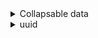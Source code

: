 
<details>
<summary>Collapsable data</summary>

## 7ee1a3f8-daba-4eb8-b79c-24a906e9bd37-data
```pdf-annot-data
entry_type: file_header 
file_uuid4: 7ee1a3f8-daba-4eb8-b79c-24a906e9bd37 
filename: /config/workspace/groq_test/out_link.pdf 
DOI: poop 
```


## 2c4d4060-902a-416a-96d9-cc887725d0d0-data

[Link to md](#2c4d4060-902a-416a-96d9-cc887725d0d0-md)
```pdf-annot-data
entry_type: highlight 
annot_uuid4: 2c4d4060-902a-416a-96d9-cc887725d0d0 
highlighted_text: AQP4-IgG is highly specific for NMOSD diagnosis at any titer. In contrast, caution is needed with low-titer myelin-oligodendrocyte glycoprotein-IgG (MOG-IgG), which can be encountered with other diseases. 
annotation_text: Historically some cases diagnosed AQP4 neg NMOSD with might have been MOGAD since there is a clinical overlap. However #MOGAD can have a more varying radiological apperance. 
rect: Rect(47.5974006652832, 320.12200927734375, 365.697998046875, 345.281005859375) 
```


## 71844f58-3044-427c-847b-02362f5bd209-data

[Link to md](#71844f58-3044-427c-847b-02362f5bd209-md)
```pdf-annot-data
entry_type: highlight 
annot_uuid4: 71844f58-3044-427c-847b-02362f5bd209 
highlighted_text: Similar to most autoimmune disorders, the first step of the pathophysiological cascade is represented by an unknown mechanism of loss of self-tolerance, which oc- curs in the periphery. B cells differentiate into antibody-producing plasmablasts that secrete the pathological autoantibodies that eventually enter the CNS.13,14 Antibody production and entry into the CNS may be facilitated by high levels of a proinflamma- tory cytokine called interleukin-6 (IL-6), which increases blood–brain barrier perme- ability and promotes differentiation of B cells into plasmablasts to enhance antibody-production.15 Alternatively, CNS regions free of the blood–brain barrier, such as the area postrema, may be another route of entry, especially in AQP41N- MOSD. However, intrathecal MOG-IgG production is reported in MOGAD but not AQP41NMOSD.16–20 
annotation_text: B-cells diferentiate into plasmablasts and produce andibodies. Entry to CNS probably mediated by IL-6. Intrathecal Antibody production is seen in MOGAD but nor AQP4+NMOSD. #I-S #P-PH 
rect: Rect(51.063499450683594, 418.7070007324219, 395.3659973144531, 535.343994140625) 
```


## dd16280f-5cdc-493a-9e23-0bc972f9bdd2-data

[Link to md](#dd16280f-5cdc-493a-9e23-0bc972f9bdd2-md)
```pdf-annot-data
entry_type: highlight 
annot_uuid4: dd16280f-5cdc-493a-9e23-0bc972f9bdd2 
highlighted_text: ease course, supporting a separate pathophysiology for each. There are also impor- tant differences in demographic, clinical, radiologic, and pathologic features that resulted in the need for separate criteria for MOGAD from NMOSD. This ultimately led to the publication of separate diagnostic criteria for MOGAD in 2023 to capture these patients and no longer label them as seronegative NMOSD.1 
annotation_text: However MOGAD can have a more varying radiological apperance. The diseaseas are different in pathophysiology and more. 
rect: Rect(50.529598236083984, 219.99899291992188, 395.34698486328125, 272.406005859375) 
```


## fd4792b5-2e78-4f0a-a968-b24e7add506e-data

[Link to md](#fd4792b5-2e78-4f0a-a968-b24e7add506e-md)
```pdf-annot-data
entry_type: highlight 
annot_uuid4: fd4792b5-2e78-4f0a-a968-b24e7add506e 
highlighted_text: Biomarkers of these diseases are antibodies targeting the aquaporin-4 (AQP4) wa- ter channel on the astrocyte end-feet in AQP41NMOSD3 and myelin-oligodendrocyte glycoprotein (MOG) on the outermost myelin sheath layer in MOGAD.4 
annotation_text: #AQP4 on foot of astrocyte #MOGAD on outermost layer of myelin #P-PH  
rect: Rect(53.1974983215332, 77.530029296875, 395.3529968261719, 106.21600341796875) 
```


## ac55117d-a60d-44aa-b1cc-198374709e3e-data

[Link to md](#ac55117d-a60d-44aa-b1cc-198374709e3e-md)
```pdf-annot-data
entry_type: highlight 
annot_uuid4: ac55117d-a60d-44aa-b1cc-198374709e3e 
highlighted_text: reach the CNS. AQP4-IgGs bind to the water channel on astrocytes at the blood–brain barrier.3 The binding between the antibody and its target activates the classical pathway of the complement cascade, with primary damage to the astrocytes through the formation of the membrane attack complex and antibody-dependent cellular cytotoxicity.13 Meanwhile, secondary products of complement activation, such as the C5a anaphylatoxin, act as a chemoattractant for granulocytes, which are locally 
annotation_text: #I-S #P-PH 
rect: Rect(53.710601806640625, 550.177978515625, 395.36199951171875, 609.7587890625) 
```


## 568640b0-7f08-4060-a48f-a355a9c245c9-data

[Link to md](#568640b0-7f08-4060-a48f-a355a9c245c9-md)
```pdf-annot-data
entry_type: highlight 
annot_uuid4: 568640b0-7f08-4060-a48f-a355a9c245c9 
highlighted_text: patients with an NMOSD phenotype were negative 
annotation_text: 
rect: Rect(111.84300231933594, 151.53799438476562, 247.58200073242188, 161.05499267578125) 
```


## e0e6cf21-a39e-4d52-8a58-c7278eec8d39-data

[Link to md](#e0e6cf21-a39e-4d52-8a58-c7278eec8d39-md)
```pdf-annot-data
entry_type: highlight 
annot_uuid4: e0e6cf21-a39e-4d52-8a58-c7278eec8d39 
highlighted_text: AQP41NMOSD and MOGAD are rare disorders. The estimated annual incidence of AQP41NMOSD is 0.4 to 7.3/million people6,7; it is largely unknown in MOGAD, although a few European studies estimated it at 1.6 to 3.4/million people.8,9 AQP41N- MOSD mainly affects middle-aged women (40–60 years, 9:1 female to male ratio)6,7 with a predilection for Afro-Caribbean or Asian individuals.6,7 MOGAD incidence has a biphasic behavior, with a peak of incidence in children (reported up to 3 times higher)9 and later in young adults (20–30 years).10–12 No clear sex preference or high-risk ethnicities have been identified in MOGAD thus far. 
annotation_text: Unusual diseases. #Demographics #NMOSD Mainly in adult females (more afro and asian). #MOGAD in children or young adults. 
rect: Rect(51.796600341796875, 302.94000244140625, 395.8909912109375, 388.375) 
```


## cbf4a16a-ff84-49ee-9169-5ef0b1a239d0-data

[Link to md](#cbf4a16a-ff84-49ee-9169-5ef0b1a239d0-md)
```pdf-annot-data
entry_type: highlight 
annot_uuid4: cbf4a16a-ff84-49ee-9169-5ef0b1a239d0 
highlighted_text: than healthy individuals.27 However, complement activation seems less effective with MOG-IgG than AQP4-IgG, possibly because most patients have bivalent binding MOG-IgG, which are known to be less effective in complement activation.28 In addition, MOG-IgGs were able to induce demyelination also by activating the neonatal Fc- receptor pathway, which enhanced the activation and tissue infiltration by T cells in an- imal models.29 The involvement of CD41 T cells represents one of the main differences with MS, where CD81 T cells are usually predominant on pathology samples.22 Cytokine profiling is similar in AQP41NMOSD and MOGAD but different to MS, showing upregulation of T helper 17-related and some T helper 1-related molecules.30 Differences and similarities in AQP41NMOSD and MOGAD pathophysiology are summarized in Table 1 and graphically shown in Fig. 1. 
annotation_text: #I-S #P-PH  
rect: Rect(34.063499450683594, 274.8210144042969, 378.27099609375, 392.343994140625) 
```


## 5fca8e72-20ef-4b20-a323-b38ef937f82a-data

[Link to md](#5fca8e72-20ef-4b20-a323-b38ef937f82a-md)
```pdf-annot-data
entry_type: highlight 
annot_uuid4: 5fca8e72-20ef-4b20-a323-b38ef937f82a 
highlighted_text: ened by eye movements, and dyschromatopsia. At disease onset, it is the most common presentation in adult MOGAD (50%–65%)14 and relatively com- mon in AQP41NMOSD (35%).31 It can occur in isolation, in association with myelitis, or in the context of acute disseminated encephalomyelitis (ADEM).1,2 In contrast to MS, bilateral simultaneous involvement of the optic nerves is com- mon in both AQP41NMOSD (17%–82%)32,33 and MOGAD (50%–84%).33,34 Vi- sual loss at nadir is usually severe with a median visual acuity of hand movement in AQP41NMOSD and between hand movements and count fingers in MOGAD.35,36 Clues suggesting a diagnosis of MOGAD may be the presence of eye pain before the onset of visual loss (often mistaken for headache, especially in children)37 and evidence of optic disc edema at fundoscopy (86%–90%)11,36 that is often moderate to severe and sometimes accompanied by peripapillary hemorrhages.36 At follow-up, recovery is usually complete or almost complete 
annotation_text: #APQ4 and #MOGAD can have bilateral #ON as opposed to #MS . MOGAD shows better #recovery than AQP4 after optic neuritis and #LETM  
rect: Rect(55.695499420166016, 473.47198486328125, 379.2349853515625, 611.7996826171875) 
```


## 1d002a14-05fe-4dba-ba91-7ebae342b85b-data

[Link to md](#1d002a14-05fe-4dba-ba91-7ebae342b85b-md)
```pdf-annot-data
entry_type: highlight 
annot_uuid4: 1d002a14-05fe-4dba-ba91-7ebae342b85b 
highlighted_text: According to the most recent hypothesis, in the CNS the binding between MOG-IgG and myelin may lead to increased local production of IL-6 and B-cell activating factor (BAFF), with recruitment of CD41 T cells and macrophages that will ultimately damage neurons and oligodendrocytes.14 Complement may also contribute to MOGAD patho- physiology, as supported by preclinical models,25 evidence of complement deposition with antibody-dependent cellular phagocytosis on pathology samples22,23,26 and higher activation of both the classic and alternative complement pathways in patients than healthy individuals.27 However, complement activation seems less effective with 
annotation_text: #I-S #P-PH  
rect: Rect(32.529598236083984, 198.114990234375, 377.8429870605469, 283.406005859375) 
```


## c4729935-ad39-4f92-a1d6-7fcb6a5f6ab1-data

[Link to md](#c4729935-ad39-4f92-a1d6-7fcb6a5f6ab1-md)
```pdf-annot-data
entry_type: highlight 
annot_uuid4: c4729935-ad39-4f92-a1d6-7fcb6a5f6ab1 
highlighted_text: Table 1 Differences and similarities in AQP4DNMOSD and MOGAD pathophysiology 
annotation_text: #table-title #I-S #P-PH  
rect: Rect(60.364498138427734, 57.5159912109375, 334.35198974609375, 75.15997314453125) 
```


## 7788d1e1-f55b-491c-a198-a104e2f4139d-data

[Link to md](#7788d1e1-f55b-491c-a198-a104e2f4139d-md)
```pdf-annot-data
entry_type: rectangle 
annot_uuid4: 7788d1e1-f55b-491c-a198-a104e2f4139d 
img_filename: out_link-img1.jpeg 
annotation_text: Table 1 Differences and similarities in AQP4DNMOSD and MOGAD pathophysiology #table-sq #I-S #P-PH 
highlighted_text: Table 1 Differences and similarities in AQP4DNMOSD and MOGAD pathophysiology AQP4DNMOSD MOGAD Targets Antigen AQP4 MOG Cell Astrocyte Oligodendrocyte Site of antibody production Periphery Yes Yes CNS No Yes Cytokines IL-6 Yes Yes IL-10 Yes Yes IL-17a Yes Yes G-CSF Yes Yes TNF-alfa Yes Yes BAFF/APRIL Yes Yes Effectors of damage Complement Yes Yes, but less prominent Cell infiltrates Granulocytes CD41T cells, macrophages/microglia Outcomes Neuronal loss Yes Yes, but less severe Astrocytic damage Yes No Oligodendrocyte damage Not prominent Yes Demyelination Yes Yes Damage Biomarkers Neurofilament light chain High (during attacks) High (during attacks) GFAP High Normal Myelin basic protein Normal High Abbreviations: APRIL, a proliferation-inducing ligand; AQP4, aquaporin-4; AQP41NMOSD, aquaporin-4-IgG positive neuromyelitis optica spectrum disorder; BAFF, B-cell activating factor; CD4, cluster of differentiation 4; G-CSF, granulocytes colony-stimulating factor; GFAP, glial fibrillary acidic protein; IL, interleukin; MOG, myelin oligodendrocyte glycoprotein; MOGAD, myelin oligo- dendrocyte glycoprotein antibody-associated disease; TNF-alfa, tumor necrosis factor-alfa. 
rect: Rect(50.47809982299805, 49.9530029296875, 405.6969909667969, 470.07598876953125) 
```


## 08255012-ca6c-440b-9280-ed792e2cd9d5-data

[Link to md](#08255012-ca6c-440b-9280-ed792e2cd9d5-md)
```pdf-annot-data
entry_type: highlight 
annot_uuid4: 08255012-ca6c-440b-9280-ed792e2cd9d5 
highlighted_text: Yes, but less prominent 
annotation_text: Both classic and alternative pathway are triggered in MOGAD including Neonatal Fc but activation is less effective because of double binding antibodies #I-S #P-PH 
rect: Rect(258.9960021972656, 261.6400146484375, 344.4800109863281, 269.9049987792969) 
```


## 0f87c131-24ea-4178-b073-7b0f60779423-data

[Link to md](#0f87c131-24ea-4178-b073-7b0f60779423-md)
```pdf-annot-data
entry_type: highlight 
annot_uuid4: 0f87c131-24ea-4178-b073-7b0f60779423 
highlighted_text: Fig. 1. AQP4DNMOSD and MOGAD pathogenesis. AQP41NMOSD: 1. IL-6 promotes the dif- ferentiation of B cells into AQP4-IgG secreting plasmablasts; 2. AQP4-IgGs reach the blood stream and cross the blood–brain barrier; 3. AQP4-IgGs bind to AQP4 on astrocytes and acti- vate the complement cascade through the classical pathway leading to astrocyte damage; 4. The release of anaphylatoxins after complement activation recruit granulocytes, which will ultimately damage neurons and eventually, although not primarily, oligodendrocytes (5). MOGAD: 1. IL-6 promotes the differentiation of B cells into MOG-IgG secreting plasmablasts; 2. MOG-IgGs reach the blood stream and cross the blood–brain barrier but recent evidence suggest they might also be produced intrathecally; 3. MOG-IgGs bind to MOG on oligoden- drocytes and activate the complement cascade through the classical pathway leading to oly- godendrocyte damage; 4. Local inflammation recruits T cells and monocytes/macrophages; and 5. MOG-IgGs recycling in the blood stream seems to contribute to the persistence of the mechanism of damage. Figure created with Biorender.com. Abbreviations: AQP4, 
annotation_text: Figure 1 pathogenesis of AQP4 NMOSD and MOGAD #Gobitar #P-PH #MOGAD #AQP4  #Figure-title #Figure-text #I-S  
rect: Rect(35.65620040893555, 270.1719970703125, 377.77099609375, 396.17901611328125) 
```


## bda1e191-31c5-4462-93c3-2caebeff1b18-data

[Link to md](#bda1e191-31c5-4462-93c3-2caebeff1b18-md)
```pdf-annot-data
entry_type: rectangle 
annot_uuid4: bda1e191-31c5-4462-93c3-2caebeff1b18 
img_filename: out_link-img2.jpeg 
annotation_text: Figure 1 #Figure-sq #I-S #P-PH  
highlighted_text: Fig. 1. AQP4DNMOSD and MOGAD pathogenesis. AQP41NMOSD: 1. IL-6 promotes the dif- ferentiation of B cells into AQP4-IgG secreting plasmablasts; 2. AQP4-IgGs reach the blood stream and cross the blood–brain barrier; 3. AQP4-IgGs bind to AQP4 on astrocytes and acti- vate the complement cascade through the classical pathway leading to astrocyte damage; 4. The release of anaphylatoxins after complement activation recruit granulocytes, which will ultimately damage neurons and eventually, although not primarily, oligodendrocytes (5). MOGAD: 1. IL-6 promotes the differentiation of B cells into MOG-IgG secreting plasmablasts; 2. MOG-IgGs reach the blood stream and cross the blood–brain barrier but recent evidence suggest they might also be produced intrathecally; 3. MOG-IgGs bind to MOG on oligoden- drocytes and activate the complement cascade through the classical pathway leading to oly- godendrocyte damage; 4. Local inflammation recruits T cells and monocytes/macrophages; and 5. MOG-IgGs recycling in the blood stream seems to contribute to the persistence of the mechanism of damage. Figure created with Biorender.com. Abbreviations: AQP4, aquaporin-4; AQP41NMOSD, aquaporin-4-IgG positive neuromyelitis optica spectrum disor- der; IL-6, interleukin-6; MOG, myelin oligodendrocyte glycoprotein; MOGAD, myelin oligo- dendrocyte glycoprotein antibody-associated disease. 
rect: Rect(36.813899993896484, 49.69000244140625, 381.5220031738281, 429.87200927734375) 
```


## 80de504b-3550-4ed1-8130-cdd2ef3e3d4f-data

[Link to md](#80de504b-3550-4ed1-8130-cdd2ef3e3d4f-md)
```pdf-annot-data
entry_type: highlight 
annot_uuid4: 80de504b-3550-4ed1-8130-cdd2ef3e3d4f 
highlighted_text: AQP41NMOSD, the area postrema syndrome, characterized by intractable vomiting or hiccups for days to several weeks, is the most frequent manifestation of brainstem involvement (16%–60% of patients).1,44 It is usually associated with 
annotation_text: 
rect: Rect(73.57759857177734, 115.90997314453125, 395.2969970703125, 144.61300659179688) 
```


## 9258c6a6-a1bc-4cfc-87c9-fe996fc1b708-data

[Link to md](#9258c6a6-a1bc-4cfc-87c9-fe996fc1b708-md)
```pdf-annot-data
entry_type: highlight 
annot_uuid4: 9258c6a6-a1bc-4cfc-87c9-fe996fc1b708 
highlighted_text: sented by ataxia (45%) or diplopia (26%).44 Attacks of isolated facial numbness and diplopia and trigeminal neuralgia are all much more common in MS than AQP41NMOSD or MOGAD. 
annotation_text: 
rect: Rect(73.52629852294922, 181.67401123046875, 395.3479919433594, 210.5150146484375) 
```


## fea80cf0-03ac-4914-ab55-d38abc7caca5-data

[Link to md](#fea80cf0-03ac-4914-ab55-d38abc7caca5-md)
```pdf-annot-data
entry_type: highlight 
annot_uuid4: fea80cf0-03ac-4914-ab55-d38abc7caca5 
highlighted_text: vere in both AQP41NMOSD and MOGAD. In both cases long-segments of inflammation (ie, T2-hyperintensity or gadolinium enhancement involving more than half the distance from the orbit to the chiasm) are common.1,2,57 However, 
annotation_text: Long-segment bilateral optic neurits #ddx-MOGAD-NMO-MS 
rect: Rect(73.57849884033203, 583.0588989257812, 395.3590087890625, 611.7619018554688) 
```


## e13df18f-b48a-4d6d-941d-e8fd9a0c3716-data

[Link to md](#e13df18f-b48a-4d6d-941d-e8fd9a0c3716-md)
```pdf-annot-data
entry_type: highlight 
annot_uuid4: e13df18f-b48a-4d6d-941d-e8fd9a0c3716 
highlighted_text: Finally, patients with MOGAD may present with cerebral cortical encephalitis, a recently described phenotype characterized by clinical manifestations (ie, head- ache [79%], seizures [68%], encephalopathy [63%], and fever [42%])54 and typical T2-FLAIR cortical hyperintensity with corresponding leptomeningeal or cortical gadolinium enhancement.54,55 It is observed in almost 7% of all patients but is more common in children (13.5%) than in adults (3.6%).54 Cerebral cortical encephalitis often precedes other short-term MOGAD attacks. Radiological ab- normalities resolve in more than 90% of patients54 and can occasionally improve without acute immunotherapy.56 Major MRI Features 
annotation_text: 14% of children and 4% of adults show #FLAMES, cerebral cortical encephalitis, #ddx-MOGAD-NMO-MS for PRES. Causing siezures, headache and fever Leptomeningeal enhancement 
rect: Rect(53.11709976196289, 389.9070129394531, 395.36199951171875, 503.406005859375) 
```


## baf8aec7-8698-466d-ba0b-44b75ce5572a-data

[Link to md](#baf8aec7-8698-466d-ba0b-44b75ce5572a-md)
```pdf-annot-data
entry_type: highlight 
annot_uuid4: baf8aec7-8698-466d-ba0b-44b75ce5572a 
highlighted_text: In MOGAD, ADEM represents the most common presenting manifestation in pediatric patients (20%–60%), especially in those aged younger than 12 years.2,14 It is defined by the concomitant presence of polyfocal CNS symptoms, unex- plained encephalopathy, and large poorly demarcated lesions in the gray and white matter at MRI.50 Severe encephalopathy or status epilepticus can lead to inability to protect the airway and the need for mechanical ventilation.41 Despite the potential severity of the acute phase, recovery is usually good although def- icits in cognition have been reported.51–53 
annotation_text: In #MOGAD #ADEM in white and grey matter is the most common manifestation especially in younger patients. #Recovery is usually good with exceptions 
rect: Rect(70.67630004882812, 302.2030029296875, 395.90301513671875, 385.70599365234375) 
```


## 0ac7ab38-449b-4d0a-9f3b-3111fa0f37bf-data

[Link to md](#0ac7ab38-449b-4d0a-9f3b-3111fa0f37bf-md)
```pdf-annot-data
entry_type: highlight 
annot_uuid4: 0ac7ab38-449b-4d0a-9f3b-3111fa0f37bf 
highlighted_text: Approximately 3% of patients with AQP41NMOSD may present with symptoms of diencephalic involvement (eg, narcolepsy, inappropriate antidiuretic hormone secretion syndrome, hyperphagia, thermic homeostasis dysregulation, and dysfunction of the hypothalamus–hypophysis axis).46,47 Other cerebral manifes- tations, including encephalopathy, ADEM, posterior-reversible encephalopathy, and seizures have been reported as well but are rare.48,49 
annotation_text: #AQP4 #Klinik very seldom show diencephalic or hypothalamic pituitary axis symptoms are rare (3%). Kramper, encefalopathy are rare.  
rect: Rect(70.6614990234375, 236.43899536132812, 395.3760070800781, 298.06201171875) 
```


## df067993-6a8e-4996-b24a-3049f70da6ea-data

[Link to md](#df067993-6a8e-4996-b24a-3049f70da6ea-md)
```pdf-annot-data
entry_type: highlight 
annot_uuid4: df067993-6a8e-4996-b24a-3049f70da6ea 
highlighted_text: spinal cord lesion.45 In MOGAD, brainstem or cerebellar symptoms usually occur in the context of polyfocal cerebral involvement or ADEM, and are mainly repre- sented by ataxia (45%) or diplopia (26%).44 Attacks of isolated facial numbness 
annotation_text: 
rect: Rect(73.26969909667969, 159.7340087890625, 395.3479919433594, 188.4739990234375) 
```


## 8b27a95b-9599-4f13-8988-30801a9bf11f-data

[Link to md](#8b27a95b-9599-4f13-8988-30801a9bf11f-md)
```pdf-annot-data
entry_type: highlight 
annot_uuid4: 8b27a95b-9599-4f13-8988-30801a9bf11f 
highlighted_text: frequently with MOGAD optic neuritis.58 Enhancement of the optic nerve sheath (perioptic enhancement/optic perineuritis) and extension to the orbital fat can also be observed in 50% of MOGAD-related optic neuritis36 and may help discriminate from MS.59 In both disorders asymptomatic enhancement may be 
annotation_text: #ddx-MOGAD-NMO-MS 
rect: Rect(55.70949935913086, 110.4110107421875, 377.7650146484375, 150.09100341796875) 
```


## f5d4cd5c-c26c-4f8b-b32b-242d32db5a30-data

[Link to md](#f5d4cd5c-c26c-4f8b-b32b-242d32db5a30-md)
```pdf-annot-data
entry_type: highlight 
annot_uuid4: f5d4cd5c-c26c-4f8b-b32b-242d32db5a30 
highlighted_text: Approximately 85% of patients with AQP41NMOSD and 70% of patients with MOGAD with acute myelitis demonstrate longitudinally extensive spinal cord T2-lesions,39 which by definition extend over at least 3 vertebral segments on 
annotation_text: longitudinaly extensive >3 vertebra in 85% AQP4 och 70% MOGAD #LETM 
rect: Rect(53.529598236083984, 241.93899536132812, 377.76800537109375, 272.406005859375) 
```


## 3b97cec7-ccb5-4ab4-b482-ac0ad8733f35-data

[Link to md](#3b97cec7-ccb5-4ab4-b482-ac0ad8733f35-md)
```pdf-annot-data
entry_type: highlight 
annot_uuid4: 3b97cec7-ccb5-4ab4-b482-ac0ad8733f35 
highlighted_text: times with optic nerve head swelling visible on MRI)2 and are commonly posteri- orly located involving the chiasm and the optic tracts in AQP41NMOSD.1,33 
annotation_text: #ddx-MOGAD-NMO-MS  
rect: Rect(56.00210189819336, 66.5880126953125, 377.7619934082031, 84.29302978515625) 
```


## 938018b9-73db-42e0-b0b8-0d8056a20073-data

[Link to md](#938018b9-73db-42e0-b0b8-0d8056a20073-md)
```pdf-annot-data
entry_type: highlight 
annot_uuid4: 938018b9-73db-42e0-b0b8-0d8056a20073 
highlighted_text: the anterior portion of the optic nerves in MOGAD (some- 
annotation_text: 
rect: Rect(161.22300720214844, 52.89202880859375, 348.7090148925781, 62.40997314453125) 
```


## e80b9732-17ae-4e09-a66e-a6b49a23c9c6-data

[Link to md](#e80b9732-17ae-4e09-a66e-a6b49a23c9c6-md)
```pdf-annot-data
entry_type: highlight 
annot_uuid4: e80b9732-17ae-4e09-a66e-a6b49a23c9c6 
highlighted_text: mation.60,61 Chronic atrophy of the optic nerve or optic disc occurs in 12% to 83% of AQP41NMOSD,57,62 and can be clinically observed in MOGAD. Exam- 
annotation_text: 
rect: Rect(56.00279998779297, 176.17498779296875, 377.7340087890625, 193.8800048828125) 
```


## cc9e246f-f916-43be-b8fe-cf34937e47b2-data

[Link to md](#cc9e246f-f916-43be-b8fe-cf34937e47b2-md)
```pdf-annot-data
entry_type: highlight 
annot_uuid4: cc9e246f-f916-43be-b8fe-cf34937e47b2 
highlighted_text: discriminate from MS.59 In both disorders asymptomatic enhancement may be observed at the site of prior optic neuritis in approximately 20% of patients, 
annotation_text: #residual #Gd #MOGAD #NMO #ON 
rect: Rect(56.00239944458008, 140.54000854492188, 378.9590148925781, 161.05499267578125) 
```


## 6a6e31a0-c4f0-40f5-963c-e872c9cbdbde-data

[Link to md](#6a6e31a0-c4f0-40f5-963c-e872c9cbdbde-md)
```pdf-annot-data
entry_type: highlight 
annot_uuid4: 6a6e31a0-c4f0-40f5-963c-e872c9cbdbde 
highlighted_text: sagittal T2-weighted images.2,46 By contrast, longitudinally-extensive lesions in MS myelitis occur in less than 1%, although occasionally coalescence of multiple short lesions can artifactually appear longitudinally-extensive, and hazy longitu- dinally-extensive T2-hyperintensity can be sometimes encountered in chronic MS .64 T2-lesions are more likely to be solitary in AQP41NMOSD and multiple MOGAD.39 
annotation_text: ovanligt med #LETM hos MS även om lesioner kan konfluera eller utsträckta signalförändringar kan ses #ddx-MOGAD-NMO-MS 
rect: Rect(71.79660034179688, 396.3699951171875, 395.3630065917969, 448.375) 
```


## 7c1b9775-915e-45e9-a912-d969822c4520-data

[Link to md](#7c1b9775-915e-45e9-a912-d969822c4520-md)
```pdf-annot-data
entry_type: highlight 
annot_uuid4: 7c1b9775-915e-45e9-a912-d969822c4520 
highlighted_text: fashion (H-sign) is more frequent in MOGAD than AQP41NMOSD.39 Marked central canal T2-hyperintensity may occur with AQP41NMOSD and MOGAD but is rare in MS and this signal change usually resolves in follow-up.70 It may reflect a potential 
annotation_text: Centralkanalen kan vidgas eller visa signalförändringar i MOGAD och AQP4 men inte MS #ddx-MOGAD-NMO-MS #LETM 
rect: Rect(51.796600341796875, 544.3389892578125, 395.364990234375, 574.375) 
```


## d0fd3c97-722e-402e-903d-f6cf6b48f6f6-data

[Link to md](#d0fd3c97-722e-402e-903d-f6cf6b48f6f6-md)
```pdf-annot-data
entry_type: highlight 
annot_uuid4: d0fd3c97-722e-402e-903d-f6cf6b48f6f6 
highlighted_text: MS .64 T2-lesions are more likely to be solitary in AQP41NMOSD and multiple in MOGAD.39 Acute gadolinium enhancement (elongated ring-like, patchy) is almost invariably present in AQP41NMOSD but less frequent and more faint in MOGAD39,65,66; leptomeningeal enhancement can be observed in both dis- eases.65,67 To note, around 10% of acute myelitis in MOGAD initially have a normal MRI, which will usually reveal spinal cord abnormalities after a median delay of 6 days.68 
annotation_text: AQP4 myelit oftare multifokal, oftare och tydligare kontrastuppladdande än MOGAD. Båda kan ha leptomeningeal uppladdning. Myelit hos MOGAD kan dyka upp med delay. #ddx-MOGAD-NMO-MS #LETM 
rect: Rect(71.52960205078125, 440.1940002441406, 395.364013671875, 514.406005859375) 
```


## 466b9fba-e10b-4f67-b738-af8d2076bd98-data

[Link to md](#466b9fba-e10b-4f67-b738-af8d2076bd98-md)
```pdf-annot-data
entry_type: highlight 
annot_uuid4: 466b9fba-e10b-4f67-b738-af8d2076bd98 
highlighted_text: matter,2,69 although T2-hyperintensity restricted to the gray matter in an H-shaped fashion (H-sign) is more frequent in MOGAD than AQP41NMOSD.39 Marked central 
annotation_text: Både AQP4 och MOGAD har ofta centrala lesioner men att det håller sig till grå eller är H-format är vanligare i MOGAD #LETM #Pattern #ddx-MOGAD-NMO-MS 
rect: Rect(50.796600341796875, 533.3399658203125, 395.2900085449219, 552.375) 
```


## 6d2c2e6a-c378-470d-9037-9982ee0fa024-data

[Link to md](#6d2c2e6a-c378-470d-9037-9982ee0fa024-md)
```pdf-annot-data
entry_type: highlight 
annot_uuid4: 6d2c2e6a-c378-470d-9037-9982ee0fa024 
highlighted_text: Fig. 3. Optic neuritis in patients with MOGAD, AQP4DNMOSD, and MS. 
annotation_text: #Figure-title Figure 3 
rect: Rect(53.25149917602539, 266.9490051269531, 335.9389953613281, 275.7640075683594) 
```


## c545bd49-1013-411f-a1ff-73300daa8b5f-data

[Link to md](#c545bd49-1013-411f-a1ff-73300daa8b5f-md)
```pdf-annot-data
entry_type: rectangle 
annot_uuid4: c545bd49-1013-411f-a1ff-73300daa8b5f 
img_filename: out_link-img3.jpeg 
annotation_text: Fig. 3. Optic neuritis in patients with MOGAD, AQP4, and MS. #ddx-MOGAD-NMO-MS #Figure-sq 
highlighted_text: Fig. 3. Optic neuritis in patients with MOGAD, AQP4DNMOSD, and MS. Top row shows schematic representation of the optic nerve during the acute phase, while follow-up imag- ing is displayed in the bottom row. All images are shown in axial view. MOGAD: Bilateral anterior optic neuritis with accompanying optic disc edema extending more than 50% of optic nerve length bilaterally with optic nerve sheaths and perioptic fat involvement (A) and minimal residual optic nerve atrophy (B). AQP41NMOSD: Bilateral optic neuritis involving the chiasm (C) with residual atrophy (D). MS: Unilateral short right optic neuritis (E) with residual focal atrophy (F). (Used with permission of Mayo Foundation for Medical Education and Research, all rights reserved.) Abbreviations: AQP41NMOSD, aquaporin-4- IgG positive neuromyelitis optica spectrum disorder; Gd, postcontrast T1-weighted images; MOGAD, myelin oligodendrocyte glycoprotein antibody-associated disease; MS, multiple sclerosis. 
rect: Rect(47.58760070800781, 44.96002197265625, 409.3760070800781, 387.5660095214844) 
```


## 1aa28372-415a-4e52-9ac8-3861eae18127-data

[Link to md](#1aa28372-415a-4e52-9ac8-3861eae18127-md)
```pdf-annot-data
entry_type: highlight 
annot_uuid4: 1aa28372-415a-4e52-9ac8-3861eae18127 
highlighted_text: Other than the ependymal enhancement, also cloud-like, nodular, and leptomenin- geal enhancement were considered typical of AQP41NMOSD. However, more recent investigations suggest that cloud-like and nodular enhancement may be encountered with a similar frequency also in MOGAD and MS,78,81 whereas the leptomeningeal enhancement is much more common in MOGAD (46% of cerebral attacks) and can actually help discriminate from AQP41NMOSD (7%) and MS (4%).78 Persistent enhancement over 3 months is rare in all these disorders.78 
annotation_text: #cloud like and #nodular uppladdning ses i alla tre. Leptomeningeal enhancement vanligare i MOGAD 46% vs 7% i AQP4 och 4% i mS #REF #study (vilket uppladdningsmönster menar de?) e det foci? #GD  
rect: Rect(34.063499450683594, 504.93701171875, 377.77398681640625, 577.3438110351562) 
```


## 1dc4c363-513a-4d65-bb0e-731ad9d8b53f-data

[Link to md](#1dc4c363-513a-4d65-bb0e-731ad9d8b53f-md)
```pdf-annot-data
entry_type: highlight 
annot_uuid4: 1dc4c363-513a-4d65-bb0e-731ad9d8b53f 
highlighted_text: The severity of chronic atrophy is proportional to the number of myelitis in AQP41N- MOSD and MOGAD,74 is mainly lesional rather than diffuse, and long segments of at- rophy can be a clue to AQP41NMOSD diagnosis.38,69 
annotation_text: Vanligare i AQP4 eller ses även i MOGAD frekvent? 
rect: Rect(33.796600341796875, 88.52801513671875, 377.78900146484375, 118.375) 
```


## a4016e7f-85ed-4d69-8d6b-6bb8dea3aba2-data

[Link to md](#a4016e7f-85ed-4d69-8d6b-6bb8dea3aba2-md)
```pdf-annot-data
entry_type: highlight 
annot_uuid4: a4016e7f-85ed-4d69-8d6b-6bb8dea3aba2 
highlighted_text: Brain imaging: Brain lesions are observed in up to 80% of patients with AQP41N- MOSD.75 MRI findings have been extensively analyzed and classified in 2015, with the definition of typical and nonspecific lesions.46 Typical lesions are usually observed at periependymal level,46 following regions of high AQP4 expression.76 Among them, periependymal lesions along the lateral ventricles are the most common (12%– 40%),46 especially in the course of cerebral attacks.77 Corresponding pencil-thin linear ependymal enhancement is typical of AQP41NMOSD and is neither found in MOGAD nor found in MS.78 
annotation_text: signalförändringar nära ependym (vanligast vid sidoventriklar) är typiskt för NMOSD.  ptencil thin periependymal linjär uppladdning ses bara på #AQP4 #pattern #Gd #ddx-MOGAD-NMO-MS 
rect: Rect(34.063499450683594, 143.29299926757812, 377.7969970703125, 226.343994140625) 
```


## e8f78ab6-01e6-4c5f-8e38-ef5ac3f6c058-data

[Link to md](#e8f78ab6-01e6-4c5f-8e38-ef5ac3f6c058-md)
```pdf-annot-data
entry_type: highlight 
annot_uuid4: e8f78ab6-01e6-4c5f-8e38-ef5ac3f6c058 
highlighted_text: During the acute phase, lesions may demonstrate typical patterns of heterogeneous appearance (marbled pattern) or homogeneous involvement of the splenium (arch bridge pattern), which may help diagnosis.46 Of note, callosal lesions can also be 
annotation_text: marbled pattern (inhomogen lesion), arch bridge pattern (splenium) #study typiska utseenden för #AQP4 #pattern 
rect: Rect(32.529598236083984, 230.99700927734375, 377.7380065917969, 261.406005859375) 
```


## 29955de1-c68a-4735-a441-a2042015a9a9-data

[Link to md](#29955de1-c68a-4735-a441-a2042015a9a9-md)
```pdf-annot-data
entry_type: highlight 
annot_uuid4: 29955de1-c68a-4735-a441-a2042015a9a9 
highlighted_text: observed in patients with MOGAD at a similar frequency but their size rarely exceeds 2.5 cm (11%) and the extracallosal brain involvement is common (55%).77 Callosal le- 
annotation_text: #MOGAD kan också ha splenum lesioner men de är oftast <2.5cm #pattern 
rect: Rect(33.529598236083984, 263.8789978027344, 377.760009765625, 283.406005859375) 
```


## 916e4aff-9b4b-4d41-8c93-1ada1c1bbc06-data

[Link to md](#916e4aff-9b4b-4d41-8c93-1ada1c1bbc06-md)
```pdf-annot-data
entry_type: highlight 
annot_uuid4: 916e4aff-9b4b-4d41-8c93-1ada1c1bbc06 
highlighted_text: of the midbrain) that may be asymptomatic. Diencephalic lesions favor AQP41N- MOSD over MS, although rarely encountered (6% of patients with AQP41NMOSD).75 
annotation_text: Diencefaliska lesioner sägs här tala för AQP4 men de ses ju även på MS (thalamiska lesioner på 7t) #central-grey #BG #ddx-MOGAD-NMO-MS #Jack-Handey 
rect: Rect(33.796600341796875, 351.5260009765625, 381.2030029296875, 370.375) 
```


## 83492e58-bb25-46e0-aec7-9ae2ba75ce28-data

[Link to md](#83492e58-bb25-46e0-aec7-9ae2ba75ce28-md)
```pdf-annot-data
entry_type: highlight 
annot_uuid4: 83492e58-bb25-46e0-aec7-9ae2ba75ce28 
highlighted_text: are also relatively frequent (7%–46% of patients with AQP41NMOSD), and those in the dorsal medulla can involve the area postrema causing the hallmark clinical syn- drome with intractable nausea, vomiting and hiccups.46 Other brain lesions considered 
annotation_text: akvedukt, 4e ventrikel, area postrema #pattern #AQP4 
rect: Rect(33.796600341796875, 384.4079895019531, 377.7929992675781, 414.375) 
```


## ea4168be-9a70-4db1-bab4-5f049f749814-data

[Link to md](#ea4168be-9a70-4db1-bab4-5f049f749814-md)
```pdf-annot-data
entry_type: highlight 
annot_uuid4: ea4168be-9a70-4db1-bab4-5f049f749814 
highlighted_text: the evidence of spinal cord lesions with areas of T2-hyperintensity at least equal to the cerebrospinal fluid (brighter spotty lesions), which tend to be more extensive than just an enlarged central canal and are more common in AQP41NMOSD.71–73 
annotation_text: AQP4 myelit kan ha t2 signal som är lika eller högre än CSF #ddx-MOGAD-NMO-MS #LETM 
rect: Rect(33.796600341796875, 55.64599609375, 377.7510070800781, 75.375) 
```


## 93f39a6f-8aec-4f0b-ab6b-feaca8505568-data

[Link to md](#93f39a6f-8aec-4f0b-ab6b-feaca8505568-md)
```pdf-annot-data
entry_type: highlight 
annot_uuid4: 93f39a6f-8aec-4f0b-ab6b-feaca8505568 
highlighted_text: and large hemispheric lesions in the white matter (ie, with maximum transverse diam- eter of >3 cm, often spindle-like or with a radial shape). Similar lesions have also been reported in patients with MOGAD.80 Tumefactive lesions ( 2 cm) are more frequent in MOGAD than AQP41NMOSD (22% vs 5%).81 
annotation_text: #AQP4 (har även setts i MOGAD) kan ha stora radierande signalförändringar i vit substans. #spilled-ink medan tumefaktiva (>2cm) lesioner är vanligare på MOGAD överlag #pattern #ddx-MOGAD-NMO-MS 
rect: Rect(33.529598236083984, 428.23199462890625, 377.7919921875, 469.406005859375) 
```


## 3e988ca0-7ebd-492d-972b-67b3e24be1a5-data

[Link to md](#3e988ca0-7ebd-492d-972b-67b3e24be1a5-md)
```pdf-annot-data
entry_type: highlight 
annot_uuid4: 3e988ca0-7ebd-492d-972b-67b3e24be1a5 
highlighted_text: Brain lesions in this disease are usually poorly demarcated (fluffy),84 in line with what is observed in patients with ADEM,50 of which conversely 50% test positive for MOG- IgG.85 Transient faint T1-hypointensity can occur in the acute phase of MOGAD but MS.81 
annotation_text: Fluffighet ses i MOGAD lesioner liksom i ADEM. 50% av #ADEM är #MOGAD #pattern #fluffy 
rect: Rect(33.796600341796875, 119.32501220703125, 377.7829895019531, 151.375) 
```


## 3777799c-3af6-4f57-bbe9-49ba33df281d-data

[Link to md](#3777799c-3af6-4f57-bbe9-49ba33df281d-md)
```pdf-annot-data
entry_type: highlight 
annot_uuid4: 3777799c-3af6-4f57-bbe9-49ba33df281d 
highlighted_text: the peripheral white matter (I, axial view). showing a ring-pattern of enhancement 
annotation_text: ring mönster kan ses även i #MS #S-chord #pattern  
rect: Rect(168.06399536132812, 543.656005859375, 333.9360046386719, 555.3438110351562) 
```


## 14d63537-1d63-4656-a08a-bd91c9cda0c2-data

[Link to md](#14d63537-1d63-4656-a08a-bd91c9cda0c2-md)
```pdf-annot-data
entry_type: highlight 
annot_uuid4: 14d63537-1d63-4656-a08a-bd91c9cda0c2 
highlighted_text: After the acute event, brain T2-lesion resolution is very common in MOGAD (60%– 79%),2,81,92–94 can occasionally be observed in AQP41NMOSD (14%–27%),44,81,93,95 and is very rare in MS (0%–17%).44,81,92,93 Similar findings are observed in the spinal 
annotation_text: lesioner kan gå tillbaka, vanligare i MOGAD än MS #lesion-resolution #ref #study #repair 
rect: Rect(33.529598236083984, 358.66900634765625, 381.4700012207031, 378.406005859375) 
```


## 271f253c-bea5-4f27-8b2b-58ef7907b0fd-data

[Link to md](#271f253c-bea5-4f27-8b2b-58ef7907b0fd-md)
```pdf-annot-data
entry_type: highlight 
annot_uuid4: 271f253c-bea5-4f27-8b2b-58ef7907b0fd 
highlighted_text: and, rarely, leukodystrophy-like patterns.63,82,83 Among all these locations, lesions in the deep gray matter63,82 and large lesions in the middle cerebellar peduncles44 are the most characteristic and more common in MOGAD than in AQP41NMOSD. Diffuse 
annotation_text: bla #ADEM liknande mönster är vanliga vid #MOGAD men det finns en stor variation. Även kortikala, subkortikala och juxtakortikala lesioner ses i MOGAD #kortikal 
rect: Rect(33.330501556396484, 66.5880126953125, 377.7380065917969, 95.31201171875) 
```


## f82ab89e-96f2-4d8e-ae45-9ce92b801c0e-data

[Link to md](#f82ab89e-96f2-4d8e-ae45-9ce92b801c0e-md)
```pdf-annot-data
entry_type: highlight 
annot_uuid4: f82ab89e-96f2-4d8e-ae45-9ce92b801c0e 
highlighted_text: the most characteristic and more common in MOGAD than in AQP41NMOSD. Diffuse involvement of the pons and/or adjacent to the fourth ventricle (anterior location) may also favor MOGAD over AQP41NMOSD, although not confirmed in all studies.44,82 (fluffy),84 
annotation_text: Även #MOGAD kan visa lesioner i pons eller vid 4e ventrikel #patterm #BS #4e 
rect: Rect(33.796600341796875, 88.52801513671875, 377.77801513671875, 118.375) 
```


## 21f6e801-2e68-411f-a8bf-137f8794b931-data

[Link to md](#21f6e801-2e68-411f-a8bf-137f8794b931-md)
```pdf-annot-data
entry_type: highlight 
annot_uuid4: 21f6e801-2e68-411f-a8bf-137f8794b931 
highlighted_text: Fig. 5. Myelitis in patients with MOGAD, AQP4DNMOSD, and MS. Top 
annotation_text: #Figure-title Schematisk figur ryggmärgslesioner. #LETM#ddx-MOGAD-NMO-MS 
rect: Rect(52.330501556396484, 457.68798828125, 313.66900634765625, 468.31201171875) 
```


## e3556732-9890-4fa5-ac8b-7201bc558a1b-data

[Link to md](#e3556732-9890-4fa5-ac8b-7201bc558a1b-md)
```pdf-annot-data
entry_type: highlight 
annot_uuid4: e3556732-9890-4fa5-ac8b-7201bc558a1b 
highlighted_text: and another lesion in the conus (A, 
annotation_text: #conus myelit kan tala för #MOGAD #LETM #pattern 
rect: Rect(248.3300018310547, 497.68701171875, 356.6700134277344, 508.31201171875) 
```


## 24d49d3f-c905-4df5-8f6b-fa13b5de3341-data

[Link to md](#24d49d3f-c905-4df5-8f6b-fa13b5de3341-md)
```pdf-annot-data
entry_type: highlight 
annot_uuid4: 24d49d3f-c905-4df5-8f6b-fa13b5de3341 
highlighted_text: extensive myelitis with a T2-lesion involving with elongated ring enhancement (E). The 
annotation_text: ringuppladdning kan tala för AQP4 #Gd #pattern #ring #LETM 
rect: Rect(206.06399536132812, 556.6561889648438, 337.9360046386719, 568.3438110351562) 
```


## 547e7d09-2b05-452a-bb64-c39cf859cc68-data

[Link to md](#547e7d09-2b05-452a-bb64-c39cf859cc68-md)
```pdf-annot-data
entry_type: rectangle 
annot_uuid4: 547e7d09-2b05-452a-bb64-c39cf859cc68 
img_filename: out_link-img4.jpeg 
annotation_text: #Figure-sq #LETM #ddx-MOGAD-NMO-MS figure 5 
highlighted_text: Fig. 5. Myelitis in patients with MOGAD, AQP4DNMOSD, and MS. Top row shows spinal cord findings during the acute phase (T2-weighted images and postcontrast T1-weighted images), whereas follow-up imaging is displayed in the bottom row (T2-weighted images). MOGAD: Longitudinally extensive myelitis with a linear T2-lesion appearance involving the lower cervical and upper to middle thoracic cord and another lesion in the conus (A, sagittal view). There is associated H-sign with the T2-lesion restricted to gray matter (C, axial view). Minimum linear enhancement and leptomeningeal enhancement of the conus (B, sagittal view). The T2-lesion completely resolved on T2-weighted images at follow-up (J, sagittal view and L, axial view), with no evident atrophy. Gadolinium enhancement resolved (K). AQP41NMOSD: Longitudinally extensive myelitis with a T2-lesion involving the cervical and thoracic cord (D, sagittal view) with elongated ring enhancement (E). The T2-lesion is centrally located in both the gray and the white matter (F, axial view). At follow-up, the lesion is smaller on T2-weighted images (M, sagittal and O, axial view) although still present. Gadolinium enhancement resolved (N). MS: Multiple focal short spinal cord T2-lesions (G, sagittal view) located in the peripheral white matter (I, axial view). One lesion shows 
rect: Rect(54.21310043334961, 48.74200439453125, 402.6409912109375, 613.9702758789062) 
```


## 6a3ff35f-976d-474d-abad-3a0e70b7394b-data

[Link to md](#6a3ff35f-976d-474d-abad-3a0e70b7394b-md)
```pdf-annot-data
entry_type: highlight 
annot_uuid4: 6a3ff35f-976d-474d-abad-3a0e70b7394b 
highlighted_text: Large reductions and progressive fragmentation is typical in AQP41NMOSD, although complete resolution is rare,92,93,96 and persistence of T2-lesions is the rule in MS.92,93 
annotation_text: AQP4 spinala lesioner går delvis tillbaka medan MS är mer stationär #resolution #repair 
rect: Rect(34.063499450683594, 176.17498779296875, 377.7460021972656, 204.343994140625) 
```


## c55b613b-ae44-49e8-8e80-5300edd6a147-data

[Link to md](#c55b613b-ae44-49e8-8e80-5300edd6a147-md)
```pdf-annot-data
entry_type: highlight 
annot_uuid4: c55b613b-ae44-49e8-8e80-5300edd6a147 
highlighted_text: lesions has been commonly used in MS clinical trials as a surrogate end-point.97 In AQP41NMOSD and MOGAD, the frequency of new or enlarging asymptomatic T2- lesions is rare and estimated between 3% and 13%98–101 and between 3% and 14%,100–102 respectively. This has implications for clinical practice because surveil- lance MRIs are generally not recommended in AQP41NMOSD or MOGAD. Moreover, it has implications for upcoming clinical trials in these disorders because this will be a 
annotation_text: i motsats till MS har AQP4 och MOGAD sällan asymptomatiska lesioner vilket gör att upppföljningsradiologi inte rekommenderas normalt  (till skillnad mot MS)  
rect: Rect(33.796600341796875, 263.8789978027344, 377.7850036621094, 316.375) 
```


## cbd4a252-b7a0-4027-85f1-a9a373541c70-data

[Link to md](#cbd4a252-b7a0-4027-85f1-a9a373541c70-md)
```pdf-annot-data
entry_type: highlight 
annot_uuid4: cbd4a252-b7a0-4027-85f1-a9a373541c70 
highlighted_text: (F, arrows) with accompanying fourth ventricle ex vacuo enlargement. Bilateral fluffy T2- lesions of the thalami (C, arrows) in a patient with prominent leptomeningeal enhancement (zoom-in picture, postcontrast T1-weighted sequence) undergoing complete resolution at follow-up (G). Patient with cerebral cortical encephalitis showing an extensive cortical T2- 
annotation_text: Fluffig lesion i thalamus och kontrastuppladdning #MOGAD #Pattern #fluffy #BG #BS #4e 
rect: Rect(51.063499450683594, 291.0350036621094, 395.3110046386719, 319.343994140625) 
```


## aea95e89-6020-4c8a-96c7-3c1b316d6fa8-data

[Link to md](#aea95e89-6020-4c8a-96c7-3c1b316d6fa8-md)
```pdf-annot-data
entry_type: highlight 
annot_uuid4: aea95e89-6020-4c8a-96c7-3c1b316d6fa8 
highlighted_text: view. Poorly defined (ie, fluffy) T2-lesions in the entire medulla and cerebellum completely resolving at follow-up imaging (E). Bilateral fluffy T2-lesions in the 
annotation_text: Fluffiga lesioner i hjärnstam och cerebellum, kan även ha runt 4e ventrikel #MOGAD #ddx-MOGAD-NMO-MS #fluffy 
rect: Rect(117.06400299072266, 257.656005859375, 397.9360046386719, 269.343994140625) 
```


## 22b4100e-2bd3-431a-a5fa-57e70493dc4c-data

[Link to md](#22b4100e-2bd3-431a-a5fa-57e70493dc4c-md)
```pdf-annot-data
entry_type: highlight 
annot_uuid4: 22b4100e-2bd3-431a-a5fa-57e70493dc4c 
highlighted_text: ease controls.107,115,116 The positive predictive value of MOG-IgG increases when or- dered in high probability situations and with higher antibody titers.115 MOG-IgG is still (z98%–99%), 
annotation_text: MOG-IgG kan finnas i mindre grad även hos friska #Lab #I-S #MOGAD 
rect: Rect(33.796600341796875, 505.3909912109375, 377.7439880371094, 524.375) 
```


## f362656d-64fe-4c04-ba4d-4103bc4abb58-data

[Link to md](#f362656d-64fe-4c04-ba4d-4103bc4abb58-md)
```pdf-annot-data
entry_type: rectangle 
annot_uuid4: f362656d-64fe-4c04-ba4d-4103bc4abb58 
img_filename: out_link-img5.jpeg 
annotation_text: #Figure-sq #MOGAD Figure 7  
highlighted_text: Fig. 7. Brain lesions in patients with MOGAD. Top row shows brain findings during the acute phase, while follow-up imaging is displayed in the bottom row. Images are all shown on axial view. T2-lesion involving the entire medulla (A), completely resolving at follow-up (F). Bilateral fluffy T2-lesions in the middle cerebellar peduncles (B) resolved at follow-up (G). Bilateral fluffy T2-lesions of the thalami and additional lesions in the white matter (C) undergoing complete resolution at follow-up (H). Cerebral cortical encephalitis with an extensive cortical T2-lesion (D) accompanied by leptomeningeal enhancement (E). Both cortical lesion and enhancement completely resolved at follow-up (I, J). (Used with permis- sion of Mayo Foundation for Medical Education and Research, all rights reserved.) Abbrevi- ations: FLAIR, fluid-attenuated inversion recovery; Gd, postcontrast T1-weighted images; MOGAD, myelin oligodendrocyte glycoprotein antibody-associated disease. 
rect: Rect(31.032800674438477, 41.54400634765625, 396.1310119628906, 356.19000244140625) 
```


## 38efd9c4-528e-498c-b8c1-4165a9e5f9d4-data

[Link to md](#38efd9c4-528e-498c-b8c1-4165a9e5f9d4-md)
```pdf-annot-data
entry_type: highlight 
annot_uuid4: 38efd9c4-528e-498c-b8c1-4165a9e5f9d4 
highlighted_text: Fig. 7. Brain lesions in patients with MOGAD. 
annotation_text: #Figure-title Figure 7 #MOGAD schematisk bild även runt #4e 
rect: Rect(35.676700592041016, 240.4169921875, 215.36199951171875, 249.23199462890625) 
```


## bf63b3c1-3f90-41a1-840b-88c0da30d33e-data

[Link to md](#bf63b3c1-3f90-41a1-840b-88c0da30d33e-md)
```pdf-annot-data
entry_type: highlight 
annot_uuid4: bf63b3c1-3f90-41a1-840b-88c0da30d33e 
highlighted_text: reduced in size but still visible at follow-up (I, arrow). Multiple small nonspecific T2-lesions in the subcortical white matter (E, arrows), persisting unchanged at follow-up 
annotation_text: AQP4 NMOSD subkortikala lesioner har mer "ospecifikt" utseende. 
rect: Rect(51.063499450683594, 323.5199890136719, 395.2510070800781, 341.343994140625) 
```


## d8356678-b247-427f-88ba-d2f1234d93fa-data

[Link to md](#d8356678-b247-427f-88ba-d2f1234d93fa-md)
```pdf-annot-data
entry_type: highlight 
annot_uuid4: d8356678-b247-427f-88ba-d2f1234d93fa 
highlighted_text: CSF positivity can be observed in isolation in 3% to 29%,17–20,118–120 and in suspicious cases negative for MOG-IgG in serum, CSF MOG-IgG testing should be undertaken. Patients with evidence of intrathecal synthesis of MOG-IgG or CSF MOG-IgG positivity 
annotation_text: 3-29% av MOGAD har antikroppar som enbart detekteras i CSF 
rect: Rect(50.796600341796875, 450.739013671875, 398.2030029296875, 470.375) 
```


## f4acd7e8-a168-4b11-a6e2-0497d6a01de7-data

[Link to md](#f4acd7e8-a168-4b11-a6e2-0497d6a01de7-md)
```pdf-annot-data
entry_type: highlight 
annot_uuid4: f4acd7e8-a168-4b11-a6e2-0497d6a01de7 
highlighted_text: nostic criteria. CSF usually reveals pleocytosis in more than 50% of patients with MOGAD (median 31–40 cells/mL)121,122 and AQP41NMOSD (median 19 cells/mL)123 but rarely in MS. Cells are usually predominantly lymphocytes121–123 although also (MOGAD),121,122 MOGAD),121–123 
annotation_text: CSF pleocytos talar för AQP4 o MOGAD men ej MS 
rect: Rect(51.796600341796875, 549.38330078125, 395.88800048828125, 579.375) 
```


## bc4ae3a7-37a8-47a8-8114-039d2d8e7b1a-data

[Link to md](#bc4ae3a7-37a8-47a8-8114-039d2d8e7b1a-md)
```pdf-annot-data
entry_type: highlight 
annot_uuid4: bc4ae3a7-37a8-47a8-8114-039d2d8e7b1a 
highlighted_text: in the area postrema (A, 
annotation_text: area postrema kräkning är typiskt fynd #AQP4 #Pattern #area-postrema  
rect: Rect(210.3300018310547, 260.68798828125, 285.6700134277344, 271.31298828125) 
```


## 0ce1b0a5-2a73-4a37-9bed-eefc4cc4e9f7-data

[Link to md](#0ce1b0a5-2a73-4a37-9bed-eefc4cc4e9f7-md)
```pdf-annot-data
entry_type: highlight 
annot_uuid4: 0ce1b0a5-2a73-4a37-9bed-eefc4cc4e9f7 
highlighted_text: pons (G). Peri- 
annotation_text: AQP4 lesioner periependymalt med linear enhancement 
rect: Rect(374.0639953613281, 279.656005859375, 394.9360046386719, 291.343994140625) 
```


## 02bb8e1d-76b0-469c-9418-8779a12d96bd-data

[Link to md](#02bb8e1d-76b0-469c-9418-8779a12d96bd-md)
```pdf-annot-data
entry_type: highlight 
annot_uuid4: 02bb8e1d-76b0-469c-9418-8779a12d96bd 
highlighted_text: postcontrast T1-weighted sequence), persisting at follow-up (H, arrow). the splenium of the corpus callosum in another patient (D, arrow), significantly 
annotation_text: Splenium lesion i APQ4 
rect: Rect(104.06400299072266, 309.656005859375, 349.9360046386719, 321.343994140625) 
```


## 602fffe7-0495-4c99-a055-ff248825d2dd-data

[Link to md](#602fffe7-0495-4c99-a055-ff248825d2dd-md)
```pdf-annot-data
entry_type: highlight 
annot_uuid4: 602fffe7-0495-4c99-a055-ff248825d2dd 
highlighted_text: 9. Brain lesions in patients with AQP4DNMOSD. Top 
annotation_text: #Figure-title Fig 9 Schematisk bild i #AQP4. Bla lesion #cortikospinal-tract vilket är vanligare i AQP4 #non-specific prickar #pencil #ependymal #spilled-ink inte med #Pattern #ddx-MOGAD-NMO-MS 
rect: Rect(60.063499450683594, 239.656005859375, 240.93600463867188, 251.343994140625) 
```


## 0beaf299-2d75-44c3-b917-4b9218882a0e-data

[Link to md](#0beaf299-2d75-44c3-b917-4b9218882a0e-md)
```pdf-annot-data
entry_type: highlight 
annot_uuid4: 0beaf299-2d75-44c3-b917-4b9218882a0e 
highlighted_text: Approximately 2% to 3% of patients with AQP41NMOSD can have coexistent myasthenia gravis.126,127 Although AQP41NMOSD diagnosis usually follows that of myasthenia,128 antiacetylcholine receptor antibody in serum should be checked in case of compatible clinical manifestations. Rarely MOG-IgG was also found coexisting with AQP4-IgG and in most cases is likely related to its background rate being found in 1% to 2% of disease controls. Most patients with dual AQP4-IgG and MOG-IgG pos- 
annotation_text: 2-3% av AQP4 har samtidig #myasthenia gravis #study (brukar redan vara känt vid AQP4 diagnos) - Antiacetylcholine antikroppar bör kollas om symptomen kan likna. #de-va-som-fan 
rect: Rect(34.063499450683594, 418.7070007324219, 377.7860107421875, 481.343994140625) 
```


## e9551834-f9e4-48e4-9f75-06afd30522b2-data

[Link to md](#e9551834-f9e4-48e4-9f75-06afd30522b2-md)
```pdf-annot-data
entry_type: rectangle 
annot_uuid4: e9551834-f9e4-48e4-9f75-06afd30522b2 
img_filename: out_link-img6.jpeg 
annotation_text: Fig. 9. Brain lesions in patients with #AQP4#Figure-sq 
highlighted_text: Fig. 9. Brain lesions in patients with AQP4DNMOSD. Top row shows brain findings during the acute phase, whereas follow-up imaging is displayed in the bottom row. Images are all shown on axial view. T2-lesion in the area postrema (A) smaller but still present at follow-up (F). Posterior T2-lesion abutting to the fourth ventricle (B) smaller but still present at follow- up (G). T2-lesion in the corticospinal tract and splenium of the corpus callosum (C) smaller but still present at follow-up (H). Multiple small nonspecific T2-lesions in the subcortical white matter (D), persisting unchanged at follow-up (I). Additional interval T2-lesions are observed as well (I). The presence of linear ependymal enhancement (E), resolving at follow-up (J) is typical of AQP41NMOSD. (Used with permission of Mayo Foundation for Medical Education and Research, all rights reserved.) Abbreviations: AQP41NMOSD, aquaporin-4-IgG positive neuromyelitis optica spectrum disorder; FLAIR, fluid-attenuated inversion recovery; Gd, postcontrast T1-weighted images. 
rect: Rect(25.1466007232666, 39.02099609375, 385.6199951171875, 367.1210021972656) 
```


## 9de4b86e-845f-41d4-990e-3e9f8cdefdc4-data

[Link to md](#9de4b86e-845f-41d4-990e-3e9f8cdefdc4-md)
```pdf-annot-data
entry_type: highlight 
annot_uuid4: 9de4b86e-845f-41d4-990e-3e9f8cdefdc4 
highlighted_text: lights several differences. First, for AQP41NMOSD diagnosis, but not MOGAD, there is a seronegative or unknown antibody status category.1 Because MOG-IgG is found NMOSD,130,131 
annotation_text: MOGAD i motsats till NMO har ingen variant utan känd antikropp 
rect: Rect(51.529598236083984, 408.843017578125, 395.34600830078125, 428.406005859375) 
```


## 47931ed3-fb8b-4b57-93f2-2b5303843993-data

[Link to md](#47931ed3-fb8b-4b57-93f2-2b5303843993-md)
```pdf-annot-data
entry_type: highlight 
annot_uuid4: 47931ed3-fb8b-4b57-93f2-2b5303843993 
highlighted_text: Acute treatment in both AQP41NMOSD and MOGAD is similar to MS. It mainly in- cludes intravenous steroids and plasma exchange although occasionally, intravenous 
annotation_text: Steroids plasma exchange #study och #ivIg ges #behandling 
rect: Rect(51.063499450683594, 594.05859375, 395.35699462890625, 613.3436889648438) 
```


## 4b374a74-2623-4834-81a0-d89c36a25c3c-data

[Link to md](#4b374a74-2623-4834-81a0-d89c36a25c3c-md)
```pdf-annot-data
entry_type: highlight 
annot_uuid4: 4b374a74-2623-4834-81a0-d89c36a25c3c 
highlighted_text: immunoglobulin (IVIg) is also used. The details are summarized in Table 5. There is ev- idence that early treatment (ie, <7 day-delay from symptoms onset) reduces the likeli- hood of residual deficits in both AQP41NMOSD and MOGAD.132 Moreover, the use of 
annotation_text: Tidig behandling av AQP4 och MOGAD minskar sannolikheten för kvarstående symtom (<7 dagar, dvs barn med neurologi bör avbildas inom enstaka dagar. max) #Subakut #early #treatment 
rect: Rect(33.796600341796875, 390.1969909667969, 377.7929992675781, 420.375) 
```


## f3071176-142d-45b7-81c6-05784a7f694b-data

[Link to md](#f3071176-142d-45b7-81c6-05784a7f694b-md)
```pdf-annot-data
entry_type: highlight 
annot_uuid4: f3071176-142d-45b7-81c6-05784a7f694b 
highlighted_text: many months have sometimes been used to prevent early relapses but the majority of patients will not have an early relapse and prolonged steroids has a large side effect children.10,137,138 
annotation_text: Antagligen inte klokt att ge långa steroidbehanlingar i #MOGAD så de sällan får tidig relaps - Dvs man vill veta om det är MOGAD vs AQP4 för att inte ge detta. MOGAD kan få längre behandling efter 2 eller fler attacker #avoid #unnecessary #steroid #treatment 
rect: Rect(33.796600341796875, 488.89300537109375, 377.7489929199219, 508.375) 
```


## fed8daac-c80e-468c-b4a0-5179074aa9e8-data

[Link to md](#fed8daac-c80e-468c-b4a0-5179074aa9e8-md)
```pdf-annot-data
entry_type: highlight 
annot_uuid4: fed8daac-c80e-468c-b4a0-5179074aa9e8 
highlighted_text: Because AQP4-IgG positive patients with AQP41NMOSD at first clinical attack are at high risk of relapses in the first year (70%) and disability worsening is strongly associ- ated with acute attacks, all newly diagnosed patients should undergo a chronic treat- ment aimed to prevent attacks.103 In contrast with AQP41NMOSD, approximately 
annotation_text: 70% av AQP4 NMOSD får relapse inom 1 år med ökande handikap, de bör behandlas långvarigt #treatment #relapse #disability 
rect: Rect(33.529598236083984, 572.1182861328125, 377.79901123046875, 613.4061889648438) 
```


## 51aa5288-02f7-49a9-ba6b-ba4ee60b0b49-data

[Link to md](#51aa5288-02f7-49a9-ba6b-ba4ee60b0b49-md)
```pdf-annot-data
entry_type: rectangle 
annot_uuid4: 51aa5288-02f7-49a9-ba6b-ba4ee60b0b49 
img_filename: out_link-img7.jpeg 
annotation_text: #ddx-MOGAD-NMO-MS #Table 2 #Table-sq #Pattern 
highlighted_text: Table 2 Imaging findings in AQP4DNMOSD, MOGAD, and MS AQP4DNMOSD MOGAD MS Optic nerve Bilateral involvement 11 11 - Longitudinally extensive lesions (>50% length of optic nerve) 11 11 - Location Posterior with chiasm Anterior Anterior/middle Optic nerve enhancement 111 111 111 Optic nerve sheath enhancement - 11 - Perioptic fat enhancement - 11 - Spinal cord Multiple lesions - 11 111 Longitudinally extensive lesions 111 111 - Location (axial) Central Central Peripheral Gray matter involved 111 111 1 White matter involved 11 1 111 Location (sagittal) Cervico-thoracic Cervico-thoracic Cervico-thoracic Conus involved 1 11 1 Parenchymal enhancement Lens-shape, heterogeneous Faint, ill-defined Ring, nodular Leptomeningeal enhancement 1 11 - Brain Shape Along white matter tracts Poorly demarcated Ovoid Cortical lesions - 1 11 Juxtacortical lesions - 11 111 Subcortical lesions 11 1 - Periventricular lesions Peri-3rd/4th ventricle and peri-ependymal lateral ventricles - Dawson’s fingers 
rect: Rect(42.38460159301758, 39.5479736328125, 403.6990051269531, 620.3306884765625) 
```


## 5ce902a7-9777-48c7-ba90-edc78a1d765b-data

[Link to md](#5ce902a7-9777-48c7-ba90-edc78a1d765b-md)
```pdf-annot-data
entry_type: rectangle 
annot_uuid4: 5ce902a7-9777-48c7-ba90-edc78a1d765b 
img_filename: out_link-img8.jpeg 
annotation_text: #LAB -fynd #Table 3 Oligoklonala band kan ses i 20% av #MOGAD och #AQP4 #de-va-som-fan #OCB #ddx-MOGAD-NMO-MS #Table-sq 
highlighted_text: Table 3 Recommendations and laboratory features of AQP4DNMOSD and MOGAD AQP4DNMOSD MOGAD Antibody AQP4-IgG1 MOG-IgG1 Sample Serum Yes (preferred) Yes (preferred) CSF No (isolated CSF AQP4-IgG extremely rare) Yes (z10% isolated CSF MOG-IgG) Test assay Live CBA Yes (gold standard) Yes (gold standard) Fixed CBA Yes Yes Murine tissue-based assays Intermediate sensitivity but very good specificity May have white matter staining when CSF tested but very insensitive24 ELISA Good performance but reduced sensitivity and risk of false positives at low titer vs CBAs Not recommended due to inconsistent results Quantitative results important No Yes (risk of false positives at low titer) Seroconversion important No Yes (relapse-risk) CSF findings Pleocytosis 11 11 High protein 11 11 Oligoclonal bands 1 (<20%) 1 (<20%) Note that: “-” indicates rare findings (<5%), “1” infrequent findings (5%–30%), “11” common findings (30%–69%), “111” very common findings (>570%). Abbreviations: AQP4, aquaporin-4; AQP41NMOSD, aquaporin-4-IgG positive neuromyelitis optica spectrum disorder; CBA, cell-based assay; CSF, cerebrospinal fluid; ELISA, enzyme-linked immunosorbent assay; MOG, myelin oligodendrocyte glycoprotein; MOGAD, myelin-oligodendrocyte glycoprotein antibody- associated disease. 
rect: Rect(79.80339813232422, 47.95697021484375, 370.9049987792969, 620.751220703125) 
```


## 2e920795-5595-4933-97e4-d30827cca2b7-data

[Link to md](#2e920795-5595-4933-97e4-d30827cca2b7-md)
```pdf-annot-data
entry_type: highlight 
annot_uuid4: 2e920795-5595-4933-97e4-d30827cca2b7 
highlighted_text: Main treatment protocols in AQP4DNMOSD and MOGAD 
annotation_text: tabell för behandlingar 
rect: Rect(41.330501556396484, 73.68798828125, 251.6699981689453, 84.31298828125) 
```


## 06709411-4bac-4641-9165-a275bf770140-data

[Link to md](#06709411-4bac-4641-9165-a275bf770140-md)
```pdf-annot-data
entry_type: highlight 
annot_uuid4: 06709411-4bac-4641-9165-a275bf770140 
highlighted_text: AQP41NMOSD represents one of the few neurological disorders with tailored proven treatments available, where drugs target key elements of disease pathophys- iology, namely (1) IL-6 (satralizumab), (2) B cells and their subsets (inebilizumab and rituximab), and (3) complement (eculizumab, ravulizumab). The very high efficacy of these biologic drugs was demonstrated in phase 3 clinical trials (level 1 evidence of efficacy), although only in AQP41NMOSD. Biosimilars of rituximab are potential al- 
annotation_text: #AQP4 läkemedel med azteknamn som riktar sig mot specifika mål i immunsystemet: IL-6, B-celler, komplement #Treatment #gobitar #I-S 
rect: Rect(51.063499450683594, 99.468994140625, 395.35101318359375, 162.343994140625) 
```


## 581eb221-251c-451d-be2a-06acfc92e5ec-data

[Link to md](#581eb221-251c-451d-be2a-06acfc92e5ec-md)
```pdf-annot-data
entry_type: highlight 
annot_uuid4: 581eb221-251c-451d-be2a-06acfc92e5ec 
highlighted_text: Eculizumab 
annotation_text: riktar sig mot komplement, c5 inhiberas vilket hindrar membran komplex attacken. 94% minskad återfallsrisk. behöver vaccineras mot meningit 
rect: Rect(51.330501556396484, 286.68798828125, 104.66999816894531, 297.31298828125) 
```


## 79201f44-e014-4369-a99d-34d33f6d65f0-data

[Link to md](#79201f44-e014-4369-a99d-34d33f6d65f0-md)
```pdf-annot-data
entry_type: highlight 
annot_uuid4: 79201f44-e014-4369-a99d-34d33f6d65f0 
highlighted_text: Ravulizumab 
annotation_text: liknar eculizumab, antikropp som riktar sig mot c5 
rect: Rect(51.330501556396484, 480.68701171875, 110.66999816894531, 491.31201171875) 
```


## 379d01ff-48b6-4034-9ae3-476bcffd7de8-data

[Link to md](#379d01ff-48b6-4034-9ae3-476bcffd7de8-md)
```pdf-annot-data
entry_type: highlight 
annot_uuid4: 379d01ff-48b6-4034-9ae3-476bcffd7de8 
highlighted_text: Rituximab 
annotation_text: chimeric monoclonal antikropp mot cd20 på Bceller. Ingen dog, bra säkerhetsprofil 
rect: Rect(34.5974006652832, 66.718994140625, 82.40260314941406, 76.281005859375) 
```


## d0ec477d-66ee-4f0f-9500-7e3b1bcc5e87-data

[Link to md](#d0ec477d-66ee-4f0f-9500-7e3b1bcc5e87-md)
```pdf-annot-data
entry_type: highlight 
annot_uuid4: d0ec477d-66ee-4f0f-9500-7e3b1bcc5e87 
highlighted_text: Inebilizumab 
annotation_text: riktar sig mot cd19 som finns både på bceller men även plasmablaster och i mindre grad plasmaceller. Återfallsrisken minskade med 77% 
rect: Rect(34.330501556396484, 171.68798828125, 92.66950225830078, 182.31298828125) 
```


## 054934bd-d511-4dab-9ee6-1c72490e681f-data

[Link to md](#054934bd-d511-4dab-9ee6-1c72490e681f-md)
```pdf-annot-data
entry_type: highlight 
annot_uuid4: 054934bd-d511-4dab-9ee6-1c72490e681f 
highlighted_text: 74% to 79% in patients with AQP41NMOSD.155,156 In contrast to the other medica- tions, satralizumab administration is a subcutaneous injection, so it can be given at home. The adverse effects included upper respiratory or urinary infections and 
annotation_text: Satralizumab kan ges i hemmet.74-77% minskad relapsrisk 
rect: Rect(32.796600341796875, 451.5889892578125, 377.74200439453125, 471.375) 
```


## 26752092-0ef6-4def-8b68-0cd351914d3e-data

[Link to md](#26752092-0ef6-4def-8b68-0cd351914d3e-md)
```pdf-annot-data
entry_type: highlight 
annot_uuid4: 26752092-0ef6-4def-8b68-0cd351914d3e 
highlighted_text: nance treatments. However, rituximab seems less effective in MOGAD than AQP4- IgG positive AQP41NMOSD, despite B cell depletion.162 Thus, IVIg or tocilizumab are often favored in clinical practice. Clinical trials evaluating the efficacy of rituximab 
annotation_text: Ingen level 1 evidens finns än så länge för MOGAD behandling. rituximab är inte lika effektiv som vid AQP4 hos MOGAD. IVIG eller tocilizumab används ofta i praktiken 
rect: Rect(34.063499450683594, 583.0598754882812, 377.8479919433594, 613.3436889648438) 
```

</details>
























<details>
<summary>uuid</summary>
## 7788d1e1-f55b-491c-a198-a104e2f4139d-md
<details>

[Link to data](#7788d1e1-f55b-491c-a198-a104e2f4139d-data)

**yay rectangle**

![img](https://raw.githubusercontent.com/3cnf-f/pubdots_2/main/out_link-img1.jpeg)






<details>
<summary>uuid</summary>
## bda1e191-31c5-4462-93c3-2caebeff1b18-md
<details>

[Link to data](#bda1e191-31c5-4462-93c3-2caebeff1b18-data)

**yay rectangle**

![img](https://raw.githubusercontent.com/3cnf-f/pubdots_2/main/out_link-img2.jpeg)






































<details>
<summary>uuid</summary>
## c545bd49-1013-411f-a1ff-73300daa8b5f-md
<details>

[Link to data](#c545bd49-1013-411f-a1ff-73300daa8b5f-data)

**yay rectangle**

![img](https://raw.githubusercontent.com/3cnf-f/pubdots_2/main/out_link-img3.jpeg)




































<details>
<summary>uuid</summary>
## 547e7d09-2b05-452a-bb64-c39cf859cc68-md
<details>

[Link to data](#547e7d09-2b05-452a-bb64-c39cf859cc68-data)

**yay rectangle**

![img](https://raw.githubusercontent.com/3cnf-f/pubdots_2/main/out_link-img4.jpeg)












<details>
<summary>uuid</summary>
## f362656d-64fe-4c04-ba4d-4103bc4abb58-md
<details>

[Link to data](#f362656d-64fe-4c04-ba4d-4103bc4abb58-data)

**yay rectangle**

![img](https://raw.githubusercontent.com/3cnf-f/pubdots_2/main/out_link-img5.jpeg)




















<details>
<summary>uuid</summary>
## e9551834-f9e4-48e4-9f75-06afd30522b2-md
<details>

[Link to data](#e9551834-f9e4-48e4-9f75-06afd30522b2-data)

**yay rectangle**

![img](https://raw.githubusercontent.com/3cnf-f/pubdots_2/main/out_link-img6.jpeg)












<details>
<summary>uuid</summary>
## 51aa5288-02f7-49a9-ba6b-ba4ee60b0b49-md
<details>

[Link to data](#51aa5288-02f7-49a9-ba6b-ba4ee60b0b49-data)

**yay rectangle**

![img](https://raw.githubusercontent.com/3cnf-f/pubdots_2/main/out_link-img7.jpeg)


<details>
<summary>uuid</summary>
## 5ce902a7-9777-48c7-ba90-edc78a1d765b-md
<details>

[Link to data](#5ce902a7-9777-48c7-ba90-edc78a1d765b-data)

**yay rectangle**

![img](https://raw.githubusercontent.com/3cnf-f/pubdots_2/main/out_link-img8.jpeg)

















